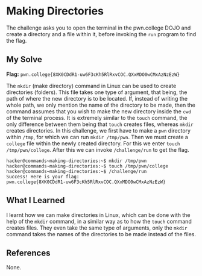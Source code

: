# Making Directories
The challenge asks you to open the terminal in the pwn.college DOJO and create a directory and a file within it, before invoking the `run` program to find the flag.

## My Solve
**Flag:** `pwn.college{8XK0CDdR1-uw6F3cKh5RlRxvCOC.QXxMDO0wCMxAzNzEzW}`

The `mkdir` (make directory) command in Linux can be used to create directories (folders). This file takes one type of argument, that being, the path of where the new directory is to be located. If, instead of writing the whole path, we only mention the name of the directory to be made, then the command assumes that you wish to make the new directory inside the `cwd` of the terminal process. It is extremely similar to the `touch` command, the only difference between them being that `touch` creates files, whereas `mkdir` creates directories. In this challenge, we first have to make a `pwn` directory within `/tmp`, for which we can run `mkdir /tmp/pwn`. Then we must create a `college` file within the newly created directory. For this we enter `touch /tmp/pwn/college`. After this we can invoke `/challenge/run` to get the flag.

```
hacker@commands~making-directories:~$ mkdir /tmp/pwn
hacker@commands~making-directories:~$ touch /tmp/pwn/college
hacker@commands~making-directories:~$ /challenge/run
Success! Here is your flag:
pwn.college{8XK0CDdR1-uw6F3cKh5RlRxvCOC.QXxMDO0wCMxAzNzEzW}
```

## What I Learned
I learnt how we can make directories in Linux, which can be done with the help of the `mkdir` command, in a similar way as to how the `touch` command creates files. They even take the same type of arguments, only the `mkdir` command takes the names of the directories to be made instead of the files. 

## References
None.
